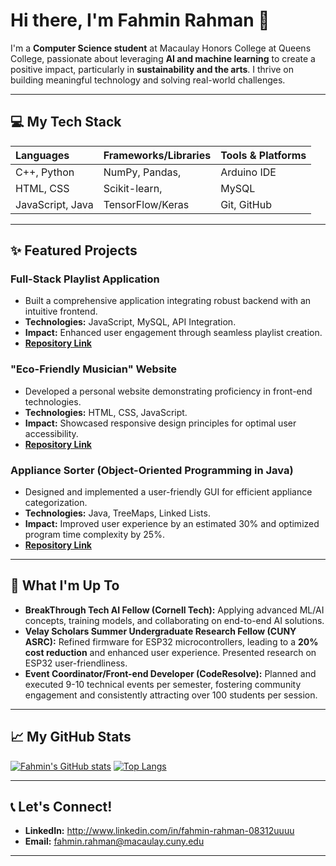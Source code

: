 
# Hi there, I'm Fahmin Rahman 👋

I'm a **Computer Science student** at Macaulay Honors College at Queens College, passionate about leveraging **AI and machine learning** to create a positive impact, particularly in **sustainability and the arts**. I thrive on building meaningful technology and solving real-world challenges.

---

## 💻 My Tech Stack

| Languages      | Frameworks/Libraries  | Tools & Platforms |
| :------------- | :-------------------- | :---------------- |
| C++, Python    | NumPy, Pandas,        | Arduino IDE       |
| HTML, CSS      | Scikit-learn,         | MySQL             |
| JavaScript, Java | TensorFlow/Keras      | Git, GitHub       |

---

## ✨ Featured Projects

### **Full-Stack Playlist Application**
* Built a comprehensive application integrating robust backend with an intuitive frontend.
* **Technologies:** JavaScript, MySQL, API Integration.
* **Impact:** Enhanced user engagement through seamless playlist creation.
* **[Repository Link](https://github.com/FRAHMAN117/FullStackProject2)** 

### **"Eco-Friendly Musician" Website**
* Developed a personal website demonstrating proficiency in front-end technologies.
* **Technologies:** HTML, CSS, JavaScript.
* **Impact:** Showcased responsive design principles for optimal user accessibility.
* **[Repository Link](https://github.com/FRAHMAN117/AdvocacyProject)** 

### **Appliance Sorter (Object-Oriented Programming in Java)**
* Designed and implemented a user-friendly GUI for efficient appliance categorization.
* **Technologies:** Java, TreeMaps, Linked Lists.
* **Impact:** Improved user experience by an estimated 30% and optimized program time complexity by 25%.
* **[Repository Link](https://github.com/FRAHMAN117/Appliance-Sorter/tree/main)** 

---

## 🚀 What I'm Up To

* **BreakThrough Tech AI Fellow (Cornell Tech):** Applying advanced ML/AI concepts, training models, and collaborating on end-to-end AI solutions.
* **Velay Scholars Summer Undergraduate Research Fellow (CUNY ASRC):** Refined firmware for ESP32 microcontrollers, leading to a **20% cost reduction** and enhanced user experience. Presented research on ESP32 user-friendliness.
* **Event Coordinator/Front-end Developer (CodeResolve):** Planned and executed 9-10 technical events per semester, fostering community engagement and consistently attracting over 100 students per session.

---

## 📈 My GitHub Stats

[![Fahmin's GitHub stats](https://github-readme-stats.vercel.app/api?username=FRAHMAN117&theme=gruvbox_light&rank_icon=github)](https://github.com/FRAHMAN117)
[![Top Langs](https://github-readme-stats.vercel.app/api/top-langs/?username=FRAHMAN117&layout=compact&theme=gruvbox_light)](https://github.com/FRAHMAN117)

---

## 📞 Let's Connect!

* **LinkedIn:** http://www.linkedin.com/in/fahmin-rahman-08312uuuu
* **Email:** fahmin.rahman@macaulay.cuny.edu

---




<!---
FRAHMAN117/FRAHMAN117 is a ✨ special ✨ repository because its `README.md` (this file) appears on your GitHub profile.
You can click the Preview link to take a look at your changes.
--->
